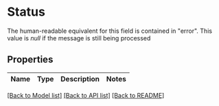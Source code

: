 # Status

The human-readable equivalent for this field is contained in \"error\".   This value is *null* if the message is still being processed

## Properties

Name | Type | Description | Notes
------------ | ------------- | ------------- | -------------

[[Back to Model list]](../README.md#documentation-for-models) [[Back to API list]](../README.md#documentation-for-api-endpoints) [[Back to README]](../README.md)


